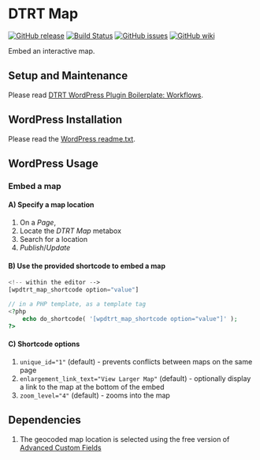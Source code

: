 # DTRT Map

[![GitHub release](https://img.shields.io/github/release/dotherightthing/wpdtrt-map.svg)](https://github.com/dotherightthing/wpdtrt-map/releases) [![Build Status](https://github.com/dotherightthing/wpdtrt-map/workflows/Build%20and%20release%20if%20tagged/badge.svg)](https://github.com/dotherightthing/wpdtrt-map/actions?query=workflow%3A%22Build+and+release+if+tagged%22) [![GitHub issues](https://img.shields.io/github/issues/dotherightthing/wpdtrt-map.svg)](https://github.com/dotherightthing/wpdtrt-map/issues) [![GitHub wiki](https://img.shields.io/badge/documentation-wiki-lightgrey.svg)](https://github.com/dotherightthing/wpdtrt-map/wiki)

Embed an interactive map.

## Setup and Maintenance

Please read [DTRT WordPress Plugin Boilerplate: Workflows](https://github.com/dotherightthing/wpdtrt-plugin-boilerplate/wiki/Workflows).

## WordPress Installation

Please read the [WordPress readme.txt](readme.txt).

## WordPress Usage

### Embed a map

#### A) Specify a map location

1. On a *Page*,
2. Locate the *DTRT Map* metabox
3. Search for a location
4. *Publish*/*Update*

#### B) Use the provided shortcode to embed a map

```php
<!-- within the editor -->
[wpdtrt_map_shortcode option="value"]
```

```php
// in a PHP template, as a template tag
<?php
    echo do_shortcode( '[wpdtrt_map_shortcode option="value"]' );
?>
```

#### C) Shortcode options

1. `unique_id="1"` (default) - prevents conflicts between maps on the same page
2. `enlargement_link_text="View Larger Map"` (default) - optionally display a link to the map at the bottom of the embed
3. `zoom_level="4"` (default) - zooms into the map

## Dependencies

1. The geocoded map location is selected using the free version of [Advanced Custom Fields](https://wordpress.org/plugins/advanced-custom-fields/)
